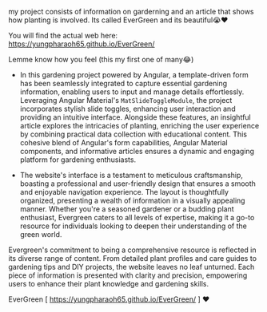 my project consists of information on garderning and an article that shows how planting is involved. Its called EverGreen and its beautiful😭❤

You will find the actual web here: https://yungpharaoh65.github.io/EverGreen/ 

Lemme know how you feel (this my first one of many😂)

- In this gardening project powered by Angular, a template-driven form has been seamlessly integrated to capture essential gardening information, enabling users to input and manage details effortlessly. Leveraging Angular Material's `MatSlideToggleModule`, the project incorporates stylish slide toggles, enhancing user interaction and providing an intuitive interface. Alongside these features, an insightful article explores the intricacies of planting, enriching the user experience by combining practical data collection with educational content. This cohesive blend of Angular's form capabilities, Angular Material components, and informative articles ensures a dynamic and engaging platform for gardening enthusiasts.

- The website's interface is a testament to meticulous craftsmanship, boasting a professional and user-friendly design that ensures a smooth and enjoyable navigation experience. The layout is thoughtfully organized, presenting a wealth of information in a visually appealing manner. Whether you're a seasoned gardener or a budding plant enthusiast, Evergreen caters to all levels of expertise, making it a go-to resource for individuals looking to deepen their understanding of the green world.

Evergreen's commitment to being a comprehensive resource is reflected in its diverse range of content. From detailed plant profiles and care guides to gardening tips and DIY projects, the website leaves no leaf unturned. Each piece of information is presented with clarity and precision, empowering users to enhance their plant knowledge and gardening skills.

EverGreen [ https://yungpharaoh65.github.io/EverGreen/ ] ❤

